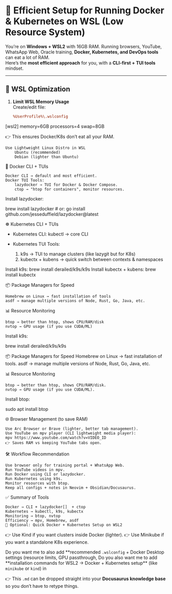 # 🚀 Efficient Setup for Running Docker & Kubernetes on WSL (Low Resource System)

You’re on **Windows + WSL2** with 16GB RAM. Running browsers, YouTube, WhatsApp Web, Oracle training, **Docker, Kubernetes, and DevOps tools** can eat a lot of RAM.  
Here’s the **most efficient approach** for you, with a **CLI-first + TUI tools** mindset.

---

## 🐧 WSL Optimization

1. **Limit WSL Memory Usage**  
   Create/edit file:
   ```ini
   %UserProfile%\.wslconfig
   ```

[wsl2]
memory=6GB
processors=4
swap=8GB

👉 This ensures Docker/K8s don’t eat all your RAM.

    Use Lightweight Linux Distro in WSL
        Ubuntu (recommended)
        Debian (lighter than Ubuntu)

🐳 Docker CLI + TUIs

    Docker CLI → default and most efficient.
    Docker TUI Tools:
        lazydocker → TUI for Docker & Docker Compose.
        ctop → "htop for containers", monitor resources.

Install lazydocker:

brew install lazydocker # or: go install github.com/jesseduffield/lazydocker@latest

☸️ Kubernetes CLI + TUIs

- Kubernetes CLI: kubectl → core CLI

- Kubernetes TUI Tools:
  1. k9s → TUI to manage clusters (like lazygit but for K8s)
  2. kubectx + kubens → quick switch between contexts & namespaces

Install k9s:
brew install derailed/k9s/k9s
Install kubectx + kubens:
brew install kubectx

📦 Package Managers for Speed

    Homebrew on Linux → fast installation of tools
    asdf → manage multiple versions of Node, Rust, Go, Java, etc.

📊 Resource Monitoring

    btop → better than htop, shows CPU/RAM/disk
    nvtop → GPU usage (if you use CUDA/ML)

Install k9s:

brew install derailed/k9s/k9s

📦 Package Managers for Speed
Homebrew on Linux → fast installation of tools.
asdf → manage multiple versions of Node, Rust, Go, Java, etc.

📊 Resource Monitoring

    btop → better than htop, shows CPU/RAM/disk.
    nvtop → GPU usage (if you use CUDA/ML).

Install btop:

sudo apt install btop

🌐 Browser Management (to save RAM)

    Use Arc Browser or Brave (lighter, better tab management).
    Use YouTube on mpv player (CLI lightweight media player):
    mpv https://www.youtube.com/watch?v=VIDEO_ID
    👉 Saves RAM vs keeping YouTube tabs open.

🛠️ Workflow Recommendation

    Use browser only for training portal + WhatsApp Web.
    Run YouTube videos in mpv.
    Run Docker using CLI or lazydocker.
    Run Kubernetes using k9s.
    Monitor resources with btop.
    Keep all configs + notes in Neovim + Obsidian/Docusaurus.

✅ Summary of Tools

    Docker → CLI + lazydocker[]  + ctop
    Kubernetes → kubectl, k9s, kubectx
    Monitoring → btop, nvtop
    Efficiency → mpv, Homebrew, asdf
    🚀 Optional: Quick Docker + Kubernetes Setup on WSL2

👉 Use Kind if you want clusters inside Docker (lighter).
👉 Use Minikube if you want a standalone K8s experience.

Do you want me to also add **recommended `.wslconfig` + Docker Desktop settings (resource limits, GPU passthrough,
Do you also want me to add **installation commands for WSL2 → Docker + Kubernetes setup\*\* (like `minikube` or `kind`) in

👉 This `.md` can be dropped straight into your **Docusaurus knowledge base** so you don’t have to retype things.
